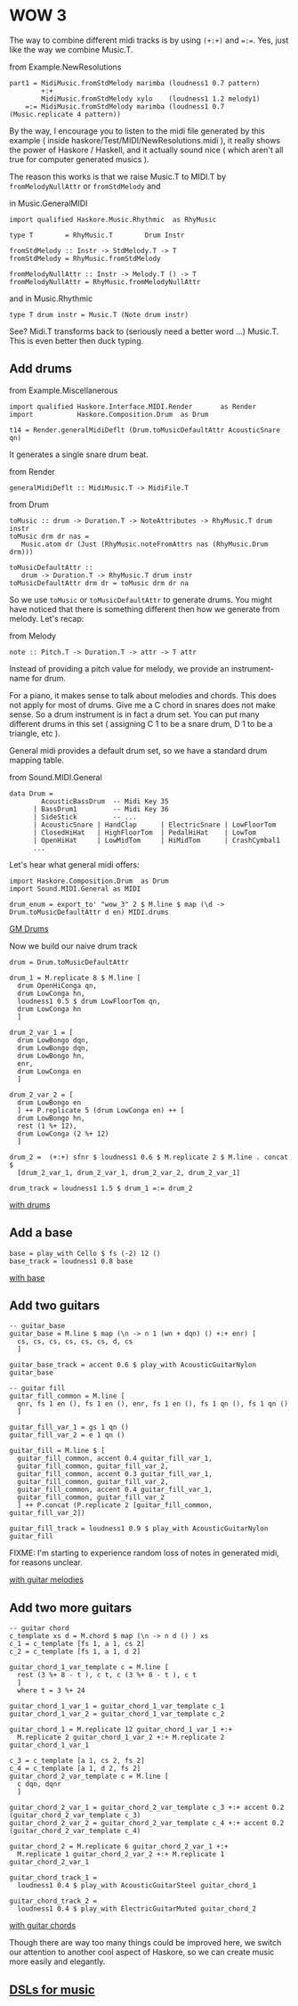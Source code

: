 WOW 3
=======

The way to combine different midi tracks is by using `(+:+)` and `=:=`. Yes, just like the way we combine Music.T.

from Example.NewResolutions

	part1 = MidiMusic.fromStdMelody marimba (loudness1 0.7 pattern)
	        +:+
	        MidiMusic.fromStdMelody xylo    (loudness1 1.2 melody1)
	    =:= MidiMusic.fromStdMelody marimba (loudness1 0.7 (Music.replicate 4 pattern))
	
By the way, I encourage you to listen to the midi file generated by this example ( inside haskore/Test/MIDI/NewResolutions.midi ), it really shows the power of Haskore / Haskell, and it actually sound nice ( which aren't all true for computer generated musics ).

The reason this works is that we raise Music.T to MIDI.T by `fromMelodyNullAttr` or `fromStdMelody` and

in Music.GeneralMIDI

	import qualified Haskore.Music.Rhythmic  as RhyMusic
	
	type T        = RhyMusic.T        Drum Instr
    
	fromStdMelody :: Instr -> StdMelody.T -> T
	fromStdMelody = RhyMusic.fromStdMelody
    
	fromMelodyNullAttr :: Instr -> Melody.T () -> T
	fromMelodyNullAttr = RhyMusic.fromMelodyNullAttr
	
and in Music.Rhythmic

	type T drum instr = Music.T (Note drum instr)

See? Midi.T transforms back to (seriously need a better word ...) Music.T. This is even better then duck typing.


Add drums
--------------------

from Example.Miscellanerous

	import qualified Haskore.Interface.MIDI.Render       as Render
	import           Haskore.Composition.Drum  as Drum

	t14 = Render.generalMidiDeflt (Drum.toMusicDefaultAttr AcousticSnare qn)

It generates a single snare drum beat.

from Render

	generalMidiDeflt :: MidiMusic.T -> MidiFile.T

from Drum
	
	toMusic :: drum -> Duration.T -> NoteAttributes -> RhyMusic.T drum instr
	toMusic drm dr nas =
	   Music.atom dr (Just (RhyMusic.noteFromAttrs nas (RhyMusic.Drum drm)))
    
	toMusicDefaultAttr ::
	   drum -> Duration.T -> RhyMusic.T drum instr
	toMusicDefaultAttr drm dr = toMusic drm dr na
	
So we use `toMusic` or `toMusicDefaultAttr` to generate drums. You might have noticed that there is something different then how we generate from melody. Let's recap:

from Melody

	note :: Pitch.T -> Duration.T -> attr -> T attr

Instead of providing a pitch value for melody, we provide an instrument-name for drum.

For a piano, it makes sense to talk about melodies and chords. This does not apply for most of drums. Give me a C chord in snares does not make sense. So a drum instrument is in fact a drum set. You can put many different drums in this set ( assigning C 1 to be a snare drum, D 1 to be a triangle, etc ).

General midi provides a default drum set, so we have a standard drum mapping table.

from Sound.MIDI.General

	data Drum =
	        AcousticBassDrum  -- Midi Key 35
	      | BassDrum1         -- Midi Key 36
	      | SideStick         -- ...
	      | AcousticSnare | HandClap      | ElectricSnare | LowFloorTom
	      | ClosedHiHat   | HighFloorTom  | PedalHiHat    | LowTom
	      | OpenHiHat     | LowMidTom     | HiMidTom      | CrashCymbal1
		  ...


Let's hear what general midi offers:
	
	import Haskore.Composition.Drum  as Drum
	import Sound.MIDI.General as MIDI
	
	drum_enum = export_to' "wow_3" 2 $ M.line $ map (\d ->  Drum.toMusicDefaultAttr d en) MIDI.drums

[GM Drums](../midi/wow_3/wow_3_1.midi?raw=true)

Now we build our naive drum track

	drum = Drum.toMusicDefaultAttr

	drum_1 = M.replicate 8 $ M.line [
	  drum OpenHiConga qn,
	  drum LowConga hn,
	  loudness1 0.5 $ drum LowFloorTom qn,
	  drum LowConga hn
	  ]

	drum_2_var_1 = [
	  drum LowBongo dqn,
	  drum LowBongo dqn,
	  drum LowBongo hn,
	  enr,
	  drum LowConga en
	  ]

	drum_2_var_2 = [
	  drum LowBongo en
	  ] ++ P.replicate 5 (drum LowConga en) ++ [
	  drum LowBongo hn,
	  rest (1 %+ 12),
	  drum LowConga (2 %+ 12)
	  ]

	drum_2 =  (+:+) sfnr $ loudness1 0.6 $ M.replicate 2 $ M.line . concat $
	  [drum_2_var_1, drum_2_var_1, drum_2_var_2, drum_2_var_1] 

	drum_track = loudness1 1.5 $ drum_1 =:= drum_2


[with drums](../midi/wow_3/wow_3_2.midi?raw=true)

Add a base 
-----------

	base = play_with Cello $ fs (-2) 12 ()
	base_track = loudness1 0.8 base


[with base](../midi/wow_3/wow_3_3.midi?raw=true)

Add two guitars
----------------

	-- guitar_base
	guitar_base = M.line $ map (\n -> n 1 (wn + dqn) () +:+ enr) [
	  cs, cs, cs, cs, cs, cs, d, cs
	  ]

	guitar_base_track = accent 0.6 $ play_with AcousticGuitarNylon guitar_base

	-- guitar fill
	guitar_fill_common = M.line [
	  qnr, fs 1 en (), fs 1 en (), enr, fs 1 en (), fs 1 qn (), fs 1 qn ()
	  ]

	guitar_fill_var_1 = gs 1 qn ()
	guitar_fill_var_2 = e 1 qn ()

	guitar_fill = M.line $ [
	  guitar_fill_common, accent 0.4 guitar_fill_var_1,
	  guitar_fill_common, guitar_fill_var_2,
	  guitar_fill_common, accent 0.3 guitar_fill_var_1,
	  guitar_fill_common, guitar_fill_var_2,
	  guitar_fill_common, accent 0.4 guitar_fill_var_1,
	  guitar_fill_common, guitar_fill_var_2
	  ] ++ P.concat (P.replicate 2 [guitar_fill_common, guitar_fill_var_2])

	guitar_fill_track = loudness1 0.9 $ play_with AcousticGuitarNylon guitar_fill

FIXME: I'm starting to experience random loss of notes in generated midi, for reasons unclear.

[with guitar melodies](../midi/wow_3/wow_3_5.midi?raw=true)

Add two more guitars
---------------------

	-- guitar chord
	c_template xs d = M.chord $ map (\n -> n d () ) xs
	c_1 = c_template [fs 1, a 1, cs 2]
	c_2 = c_template [fs 1, a 1, d 2]

	guitar_chord_1_var_template c = M.line [
	  rest (3 %+ 8 - t ), c t, c (3 %+ 8 - t ), c t   
	  ]
	  where t = 3 %+ 24

	guitar_chord_1_var_1 = guitar_chord_1_var_template c_1
	guitar_chord_1_var_2 = guitar_chord_1_var_template c_2

	guitar_chord_1 = M.replicate 12 guitar_chord_1_var_1 +:+ 
	  M.replicate 2 guitar_chord_1_var_2 +:+ M.replicate 2 guitar_chord_1_var_1

	c_3 = c_template [a 1, cs 2, fs 2]
	c_4 = c_template [a 1, d 2, fs 2]
	guitar_chord_2_var_template c = M.line [
	  c dqn, dqnr
	  ]

	guitar_chord_2_var_1 = guitar_chord_2_var_template c_3 +:+ accent 0.2 (guitar_chord_2_var_template c_3)
	guitar_chord_2_var_2 = guitar_chord_2_var_template c_4 +:+ accent 0.2 (guitar_chord_2_var_template c_4)

	guitar_chord_2 = M.replicate 6 guitar_chord_2_var_1 +:+ 
	  M.replicate 1 guitar_chord_2_var_2 +:+ M.replicate 1 guitar_chord_2_var_1

	guitar_chord_track_1 = 
	  loudness1 0.4 $ play_with AcousticGuitarSteel guitar_chord_1

	guitar_chord_track_2 = 
	  loudness1 0.4 $ play_with ElectricGuitarMuted guitar_chord_2

[with guitar chords](../midi/wow_3/wow_3_6.midi?raw=true)

Though there are way too many things could be improved here, we switch our attention to another cool aspect of Haskore, so we can create music more easily and elegantly.

## [DSLs for music](music_dsl.markdown)